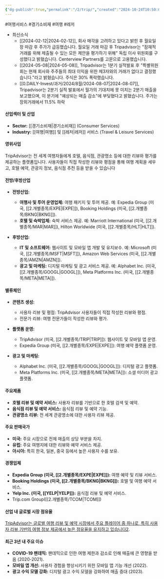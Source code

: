 ```yaml
---
{"dg-publish":true,"permalink":"/2/trip/","created":"2024-10-24T10:50:01.976+09:00","updated":"2025-06-03T20:06:01.732+09:00"}
---
```


#여행서비스 #경기소비재 #여행 #레저 


- 최신소식
	- [[2024-02-12\|2024-02-12]], 회사 매각을 고려하고 있다고 밝힌 후 월요일 장 마감 후 주가가 급등했습니다. 월요일 거래 마감 후 Tripadvisor는 "잠재적 거래를 위해 제출될 수 있는 모든 제안을 평가하기 위해" 독립 이사 위원회를 구성했다고 밝혔습니다. Centerview Partners를 고문으로 고용했습니다.
	- [[2024-05-08\|2024-05-08]], Tripadvisor는 1분기 실적발표 후 "특별위원회는 현재 회사와 주주들의 최대 이익을 위한 제3자와의 거래가 없다고 결정했습니다."라고 밝혔습니다. 주식은 30% 폭락했습니다.
	- [[0.DAILY-Invest/과거/2024/8월/2024-08-07\|2024-08-07]], Tripadvisor는 2분기 실적 발표에서 월가의 기대치에 못 미치는 2분기 매출을 보고했으며, 이 분기에 "예상되는 매출 감소"에 부딪혔다고 밝혔습니다. 주가는 장외거래에서 11.5% 하락


#### 산업섹터 및 산업

- **Sector:** [[경기소비재\|경기소비재]] (Consumer Services)
- **Industry:** [[여행\|여행]] 및 [[레저\|레저]] 서비스 (Travel & Leisure Services)

#### 영위사업

TripAdvisor는 전 세계 여행자들에게 호텔, 음식점, 관광명소 등에 대한 리뷰와 평가를 제공하는 플랫폼입니다. 사용자들이 직접 작성한 리뷰와 평점을 통해 여행 계획을 세우고, 호텔 예약, 관광지 정보, 음식점 추천 등을 받을 수 있습니다


#### 전방/후방산업

- **전방산업:**
    
    - **여행사 및 투어 운영업체:** 여행 패키지 및 투어 제공. 예: Expedia Group (미국, [[2.개별종목/EXPE\|EXPE]]), Booking Holdings (미국, [[2.개별종목/BKNG\|BKNG]]).
    - **호텔 및 숙박업체:** 숙박 서비스 제공. 예: Marriott International (미국, [[2.개별종목/MAR\|MAR]]), Hilton Worldwide (미국, [[2.개별종목/HLT\|HLT]]).
      
- **후방산업:**
    
    - **IT 및 소프트웨어:** 웹사이트 및 모바일 앱 개발 및 유지보수. 예: Microsoft (미국, [[2.개별종목/MSFT\|MSFT]]), Amazon Web Services (미국, [[2.개별종목/AMZN\|AMZN]]).
    - **광고 및 마케팅:** 디지털 마케팅 및 광고 서비스 제공. 예: Alphabet Inc. (미국, [[2.개별종목/GOOGL\|GOOGL]]), Meta Platforms Inc. (미국, [[2.개별종목/META\|META]]).

#### 밸류체인

- **콘텐츠 생성:**
    
    - 사용자 리뷰 및 평점: TripAdvisor 사용자들이 직접 작성한 리뷰와 평점.
    - 전문가 리뷰: 여행 전문가들이 작성한 리뷰와 평가.
      
- **플랫폼 운영:**
    
    - TripAdvisor (미국, [[2.개별종목/TRIP\|TRIP]]): 웹사이트 및 모바일 앱 운영.
    - Expedia Group (미국, [[2.개별종목/EXPE\|EXPE]]): 여행 예약 플랫폼 운영.
      
- **광고 및 마케팅:**
    
    - Alphabet Inc. (미국, [[2.개별종목/GOOGL\|GOOGL]]): 디지털 광고 플랫폼.
    - Meta Platforms Inc. (미국, [[2.개별종목/META\|META]]): 소셜 미디어 광고 플랫폼.

#### 주요제품

- **호텔 리뷰 및 예약 서비스:** 사용자 리뷰를 기반으로 한 호텔 검색 및 예약.
- **음식점 리뷰 및 예약 서비스:** 음식점 리뷰 및 예약 기능.
- **관광명소 리뷰:** 전 세계 관광명소에 대한 사용자 리뷰 제공.

#### 주요 판매국가

- **미국:** 주요 시장으로 전체 매출의 상당 부분을 차지.
- **유럽:** 주요 여행지에 대한 리뷰와 예약 서비스 제공.
- **아시아:** 특히 한국, 일본, 중국 등에서 높은 사용자 수를 보유.

#### 경쟁업체

- **Expedia Group (미국, [[2.개별종목/EXPE\|EXPE]]):** 여행 예약 및 리뷰 서비스.
- **Booking Holdings (미국, [[2.개별종목/BKNG\|BKNG]]):** 호텔 및 여행 예약 서비스.
- **Yelp Inc. (미국, [[YELP\|YELP]]):** 음식점 리뷰 및 예약 서비스.
 - Trip.com Group([[2.개별종목/TCOM\|TCOM]])

#### 산업 내 글로벌 시장 점유율

[TripAdvisor는 글로벌 여행 리뷰 및 예약 시장에서 주요 플레이어 중 하나로, 특히 사용자 리뷰 기반의 여행 정보 제공에서 높은 점유율을 유지하고 있습니다](https://www.tripadvisor.co.kr/Attractions-g294197-Activities-Seoul.html)[2](https://www.tripadvisor.co.kr/Attractions-g294197-Activities-Seoul.html).

#### 최근 3년 내 주요 이슈

- **COVID-19 팬데믹:** 팬데믹으로 인한 여행 제한과 감소로 인해 매출에 큰 영향을 받음 (2020-2021).
- **모바일 앱 개선:** 사용자 경험을 향상시키기 위한 모바일 앱 기능 개선 (2022).
- **광고 수익 모델 강화:** 디지털 광고 수익 모델을 강화하여 매출 증대 (2023).